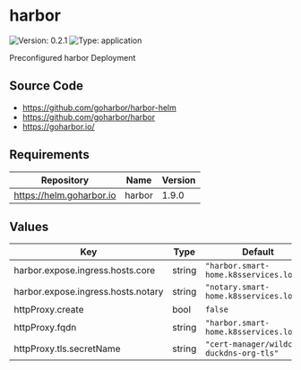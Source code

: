 # harbor

![Version: 0.2.1](https://img.shields.io/badge/Version-0.2.1-informational?style=flat-square) ![Type: application](https://img.shields.io/badge/Type-application-informational?style=flat-square)

Preconfigured harbor Deployment

## Source Code

* <https://github.com/goharbor/harbor-helm>
* <https://github.com/goharbor/harbor>
* <https://goharbor.io/>

## Requirements

| Repository | Name | Version |
|------------|------|---------|
| https://helm.goharbor.io | harbor | 1.9.0 |

## Values

| Key | Type | Default | Description |
|-----|------|---------|-------------|
| harbor.expose.ingress.hosts.core | string | `"harbor.smart-home.k8sservices.local"` |  |
| harbor.expose.ingress.hosts.notary | string | `"notary.smart-home.k8sservices.local"` |  |
| httpProxy.create | bool | `false` |  |
| httpProxy.fqdn | string | `"harbor.smart-home.k8sservices.local"` |  |
| httpProxy.tls.secretName | string | `"cert-manager/wildcard-duckdns-org-tls"` |  |

